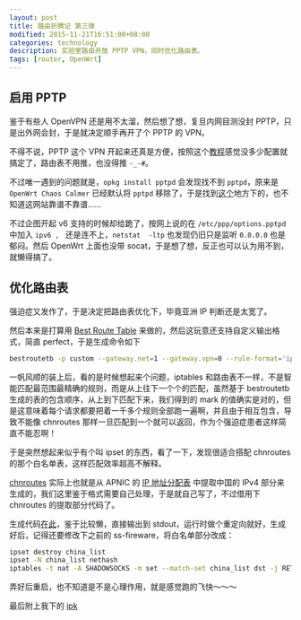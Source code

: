 ```yaml
---
layout: post
title: 路由折腾记 第三弹
modified: 2015-11-21T16:51:00+08:00
categories: technology
description: 实验室路由开放 PPTP VPN，同时优化路由表。
tags: [router, OpenWrt]
---
```


## 启用 PPTP

鉴于有些人 OpenVPN 还是用不太溜，然后想了想，复旦内网目测没封 PPTP，只是出外网会封，于是就决定顺手再开了个 PPTP 的 VPN。

不得不说，PPTP 这个 VPN 开起来还真是方便，按照这个[教程](http://wiki.openwrt.org/doc/howto/vpn.server.pptpd)感觉没多少配置就搞定了，路由表不用推，也没得推 `-_-#`。

不过唯一遇到的问题就是，`opkg install pptpd` 会发现找不到 `pptpd`，原来是 `OpenWrt Chaos Calmer` 已经默认将 `pptpd` 移除了，于是找到[这个](http://openwrt.jaru.eu.org/chaos_calmer/ar71xx/)地方下的，也不知道这网站靠谱不靠谱……

不过企图开起 v6 支持的时候却给跪了，按网上说的在 `/etc/ppp/options.pptpd` 中加入 `ipv6 , ` 还是连不上，`netstat  -ltp` 也发现仍旧只是监听 `0.0.0.0` 也是郁闷。然后 OpenWrt 上面也没带 socat，于是想了想，反正也可以认为用不到，就懒得搞了。

<p id="read-more-anchor"/>

## 优化路由表

强迫症又发作了，于是决定把路由表优化下，毕竟亚洲 IP 判断还是太宽了。

然后本来是打算用 [Best Route Table](https://github.com/ashi009/bestroutetb) 来做的，然后这玩意还支持自定义输出格式，简直 perfect，于是生成命令如下

```sh
bestroutetb -p custom --gateway.net=1 --gateway.vpn=0 --rule-format='iptables -t nat -A SHADOWSOCKS_WHITELIST -d %prefix/%length -j MARK --set-mark %gw'$'\n' -o mark-best-route
```

一帆风顺的装上后，看的是时候想起来个问题，iptables 和路由表不一样，不是智能匹配最范围最精确的规则，而是从上往下一个个的匹配，虽然基于 bestroutetb 生成的表的包含顺序，从上到下匹配下来，我们得到的 mark 的值确实是对的，但是这意味着每个请求都要把着一千多个规则全部跑一遍啊，并且由于相互包含，导致不能像 chnroutes 那样一旦匹配到一个就可以返回，作为个强迫症患者这样简直不能忍啊！

于是突然想起来似乎有个叫 ipset 的东西，看了一下，发现很适合搭配 chnroutes 的那个白名单表，这样匹配效率超高不解释。

[chnroutes](https://github.com/fivesheep/chnroutes) 实际上也就是从 APNIC 的 [IP 地址分配表](http://ftp.apnic.net/apnic/stats/apnic/delegated-apnic-latest) 中提取中国的 IPv4 部分来生成的，我们这里鉴于格式需要自己处理，于是就自己写了，不过借用下 chnroutes 的提取部分代码了。

生成代码[在此](https://gist.github.com/ripples-alive/79a30f311295500afe78)，鉴于比较懒，直接输出到 stdout，运行时做个重定向就好，生成好后，记得还要修改下之前的 ss-fireware，将白名单部分改成：

```sh
ipset destroy china_list
ipset -N china_list nethash
iptables -t nat -A SHADOWSOCKS -m set --match-set china_list dst -j RETURN
```

弄好后重启，也不知道是不是心理作用，就是感觉跑的飞快～～～

最后附上我下的 [ipk](/attachments/2016/01/07/pptpd_1.4.0-2_ar71xx.ipk)
